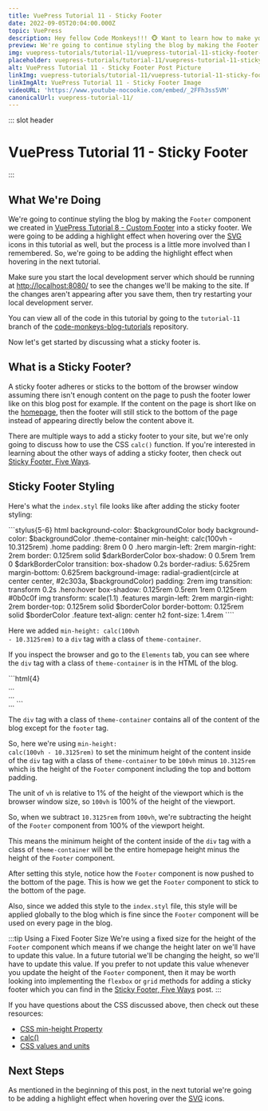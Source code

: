 ```yaml
---
title: VuePress Tutorial 11 - Sticky Footer
date: 2022-09-05T20:04:00.000Z
topic: VuePress
description: Hey fellow Code Monkeys!!! 🐵 Want to learn how to make your footer stick to the bottom of the page, then check out VuePress Tutorial 11 - Sticky Footer! 🍌🐒
preview: We're going to continue styling the blog by making the Footer component we created in VuePress Tutorial 8 - Custom Footer into...
img: vuepress-tutorials/tutorial-11/vuepress-tutorial-11-sticky-footer-post.png
placeholder: vuepress-tutorials/tutorial-11/vuepress-tutorial-11-sticky-footer-post-90w.png
alt: VuePress Tutorial 11 - Sticky Footer Post Picture
linkImg: vuepress-tutorials/tutorial-11/vuepress-tutorial-11-sticky-footer-post-link.png
linkImgAlt: VuePress Tutorial 11 - Sticky Footer Image
videoURL: 'https://www.youtube-nocookie.com/embed/_2FFh3ss5VM'
canonicalUrl: vuepress-tutorial-11/
---
```


::: slot header

# VuePress Tutorial 11 - Sticky Footer

:::

## What We're Doing

We're going to continue styling the blog by making the <code class="inline-code-block">Footer</code> component we created in [VuePress Tutorial 8 - Custom Footer](/vuepress-tutorial-8) into a sticky footer. We were going to be adding a highlight effect when hovering over the [SVG](https://developer.mozilla.org/en-US/docs/Web/SVG) icons in this tutorial as well, but the process is a little more involved than I remembered. So, we're going to be adding the highlight effect when hovering in the next tutorial.

Make sure you start the local development server which should be running at [http://localhost:8080/](http://localhost:8080/) to see the changes we'll be making to the site. If the changes aren't appearing after you save them, then try restarting your local development server.

You can view all of the code in this tutorial by going to the <code class="inline-code-block">tutorial-11</code> branch of the [code-monkeys-blog-tutorials](https://github.com/codemonkeysio/code-monkeys-blog-tutorials/tree/tutorial-11) repository.

Now let's get started by discussing what a sticky footer is.

## What is a Sticky Footer?

A sticky footer adheres or <span class="post-term-one">sticks</span> to the bottom of the browser window assuming there isn't enough content on the page to push the footer lower like on this blog post for example. If the content on the page is short like on the [homepage](/), then the footer will still stick to the bottom of the page instead of appearing directly below the content above it.

There are multiple ways to add a sticky footer to your site, but we're only going to discuss how to use the CSS <code class="inline-code-block">calc()</code> function. If you're interested in learning about the other ways of adding a sticky footer, then check out [Sticky Footer, Five Ways](https://css-tricks.com/couple-takes-sticky-footer/).

## Sticky Footer Styling

Here's what the <code class="inline-code-block">index.styl</code> file looks like after adding the sticky footer styling:

<code-group>
<code-block title="index.styl">
```stylus{5-6}
html
  background-color: $backgroundColor
  body
    background-color: $backgroundColor
    .theme-container
      min-height: calc(100vh - 10.3125rem)
      .home
        padding: 8rem 0 0
        .hero
          margin-left: 2rem
          margin-right: 2rem
          border: 0.125rem solid $darkBorderColor
          box-shadow: 0 0.5rem 1rem 0 $darkBorderColor
          transition: box-shadow 0.2s
          border-radius: 5.625rem
          margin-bottom: 0.625rem
          background-image: radial-gradient(circle at center center, #2c303a, $backgroundColor)
          padding: 2rem
          img
            transition: transform 0.2s
        .hero:hover
          box-shadow: 0.125rem 0.5rem 1rem 0.125rem #0b0c0f
          img
            transform: scale(1.1)
        .features
          margin-left: 2rem
          margin-right: 2rem
          border-top: 0.125rem solid $borderColor
          border-bottom: 0.125rem solid $borderColor
          .feature
            text-align: center
            h2
              font-size: 1.4rem
````
</code-block>
</code-group>

Here we added <code class="inline-code-block">min-height: calc(100vh - 10.3125rem)</code> to a <code class="inline-code-block">div</code> tag with a class of <code class="inline-code-block">theme-container</code>.

If you inspect the browser and go to the <code class="inline-code-block">Elements</code> tab, you can see where the <code class="inline-code-block">div</code> tag with a class of <code class="inline-code-block">theme-container</code> is in the HTML of the blog.

<code-group>
<code-block title="HTML Showing the theme-container Class">
```html{4}
<body>
  <div id="app">
    <div id="global-layout">
      <div class="theme-container no-sidebar">...</div>
      <footer data-v-60ae214a class="footer">...</footer>
    </div>
    <div class="global-ui"></div>
  </div>
  ...
</body>
```
</code-block>
</code-group>

The <code class="inline-code-block">div</code> tag with a class of <code class="inline-code-block">theme-container</code> contains all of the content of the blog except for the <code class="inline-code-block">footer</code> tag.

So, here we're using <code class="inline-code-block">min-height: calc(100vh - 10.3125rem)</code> to set the minimum height of the content inside of the <code class="inline-code-block">div</code> tag with a class of <code class="inline-code-block">theme-container</code> to be <code class="inline-code-block">100vh</code> minus <code class="inline-code-block">10.3125rem</code> which is the height of the <code class="inline-code-block">Footer</code> component including the top and bottom padding.

The unit of <code class="inline-code-block">vh</code> is relative to 1% of the height of the viewport which is the browser window size, so <code class="inline-code-block">100vh</code> is 100% of the height of the viewport.

So, when we subtract <code class="inline-code-block">10.3125rem</code> from <code class="inline-code-block">100vh</code>, we're subtracting the height of the <code class="inline-code-block">Footer</code> component from 100% of the viewport height.

This means the minimum height of the content inside of the <code class="inline-code-block">div</code> tag with a class of <code class="inline-code-block">theme-container</code> will be the entire homepage height minus the height of the <code class="inline-code-block">Footer</code> component.

After setting this style, notice how the <code class="inline-code-block">Footer</code> component is now pushed to the bottom of the page. This is how we get the <code class="inline-code-block">Footer</code> component to stick to the bottom of the page.

Also, since we added this style to the <code class="inline-code-block">index.styl</code> file, this style will be applied globally to the blog which is fine since the <code class="inline-code-block">Footer</code> component will be used on every page in the blog.

:::tip Using a Fixed Footer Size
We're using a fixed size for the height of the <code class="inline-code-block">Footer</code> component which means if we change the height later on we'll have to update this value. In a future tutorial we'll be changing the height, so we'll have to update this value. If you prefer to not update this value whenever you update the height of the <code class="inline-code-block">Footer</code> component, then it may be worth looking into implementing the <code class="inline-code-block">flexbox</code> or <code class="inline-code-block">grid</code> methods for adding a sticky footer which you can find in the [Sticky Footer, Five Ways](https://css-tricks.com/couple-takes-sticky-footer/) post.
:::

If you have questions about the CSS discussed above, then check out these resources:

- <span class="external-link-wrap">[CSS min-height Property](https://www.w3schools.com/cssref/pr_dim_min-height.asp)</span>
- <span class="external-link-wrap">[calc()](https://developer.mozilla.org/en-US/docs/Web/CSS/calc)</span>
- <span class="external-link-wrap">[CSS values and units](https://developer.mozilla.org/en-US/docs/Learn/CSS/Building_blocks/Values_and_units)</span>

## Next Steps

As mentioned in the beginning of this post, in the next tutorial we're going to be adding a highlight effect when hovering over the [SVG](https://developer.mozilla.org/en-US/docs/Web/SVG) icons.
